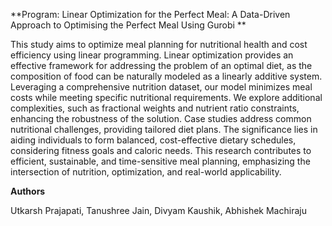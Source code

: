 **Program: Linear Optimization for the Perfect Meal: A Data-Driven Approach to Optimising the Perfect Meal Using Gurobi **

This study aims to optimize meal planning for nutritional health and cost efficiency using linear programming. Linear optimization provides an effective framework for addressing the problem of an optimal diet, as the composition of food can be naturally modeled as a linearly additive system. Leveraging a comprehensive nutrition dataset, our model minimizes meal costs while meeting specific nutritional requirements. We explore additional complexities, such as fractional weights and nutrient ratio constraints, enhancing the robustness of the solution. Case studies address common nutritional challenges, providing tailored diet plans. The significance lies in aiding individuals to form balanced, cost-effective dietary schedules, considering fitness goals and caloric needs. This research contributes to efficient, sustainable, and time-sensitive meal planning, emphasizing the intersection of nutrition, optimization, and real-world applicability.

**Authors**

Utkarsh Prajapati, Tanushree Jain, Divyam Kaushik, Abhishek Machiraju

